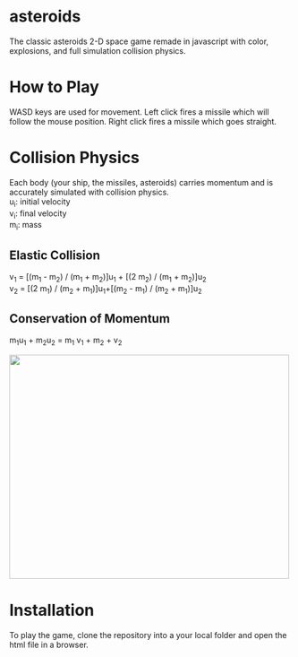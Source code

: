 # asteroids
The classic asteroids 2-D space game remade in javascript with color, explosions, and full simulation collision physics.  

# How to Play
WASD keys are used for movement. Left click fires a missile which will follow the mouse position. Right click fires a missile which goes straight.  

# Collision Physics
Each body (your ship, the missiles, asteroids) carries momentum and is accurately simulated with collision physics.  
u<sub>i</sub>: initial velocity  
v<sub>i</sub>: final velocity  
m<sub>i</sub>: mass  
## Elastic Collision
v<sub>1</sub> = [(m<sub>1</sub> - m<sub>2</sub>) / (m<sub>1</sub> + m<sub>2</sub>)]u<sub>1</sub> + [(2 m<sub>2</sub>) / (m<sub>1</sub> + m<sub>2</sub>)]u<sub>2</sub>  
v<sub>2</sub> = [(2 m<sub>1</sub>) / (m<sub>2</sub> + m<sub>1</sub>)]u<sub>1</sub>+[(m<sub>2</sub> - m<sub>1</sub>) / (m<sub>2</sub> + m<sub>1</sub>)]u<sub>2</sub>   
## Conservation of Momentum
m<sub>1</sub>u<sub>1</sub> + m<sub>2</sub>u<sub>2</sub> = m<sub>1</sub> v<sub>1</sub> + m<sub>2</sub> + v<sub>2</sub>

<img src="images/asteroids.gif" width="500" height="400">  

# Installation
To play the game, clone the repository into a your local folder and open the html file in a browser.
